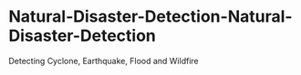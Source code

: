 # Natural-Disaster-Detection-Natural-Disaster-Detection
Detecting Cyclone, Earthquake, Flood and Wildfire
